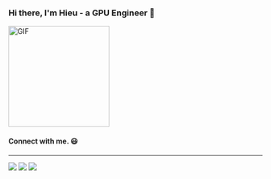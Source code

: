### Hi there, I'm Hieu - a GPU Engineer 👋

<img alt="GIF" src="https://i.pinimg.com/originals/9e/a7/2e/9ea72ef078139ced289852e8a4ea0c5c.gif" width = 200/>

#### Connect with me. :smiley:

<hr>

<p>
<a href="https://github.com/hieule88"><img src="https://upload.wikimedia.org/wikipedia/commons/thumb/a/ae/Github-desktop-logo-symbol.svg/2048px-Github-desktop-logo-symbol.svg.png"/></a>
<a href="https://www.linkedin.com/in/hieu-le-dinh-481a871b9/"><img src="https://images.rawpixel.com/image_png_800/czNmcy1wcml2YXRlL3Jhd3BpeGVsX2ltYWdlcy93ZWJzaXRlX2NvbnRlbnQvbHIvdjk4Mi1kMy0xMC5wbmc.png"></a>
<a href="hieule.it88@gmail"><img src="https://static.vecteezy.com/system/resources/previews/016/716/465/original/gmail-icon-free-png.png"></a>
</p>

